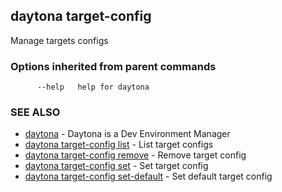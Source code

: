 ## daytona target-config

Manage targets configs

### Options inherited from parent commands

```
      --help   help for daytona
```

### SEE ALSO

* [daytona](daytona.md)	 - Daytona is a Dev Environment Manager
* [daytona target-config list](daytona_target-config_list.md)	 - List target configs
* [daytona target-config remove](daytona_target-config_remove.md)	 - Remove target config
* [daytona target-config set](daytona_target-config_set.md)	 - Set target config
* [daytona target-config set-default](daytona_target-config_set-default.md)	 - Set default target config

